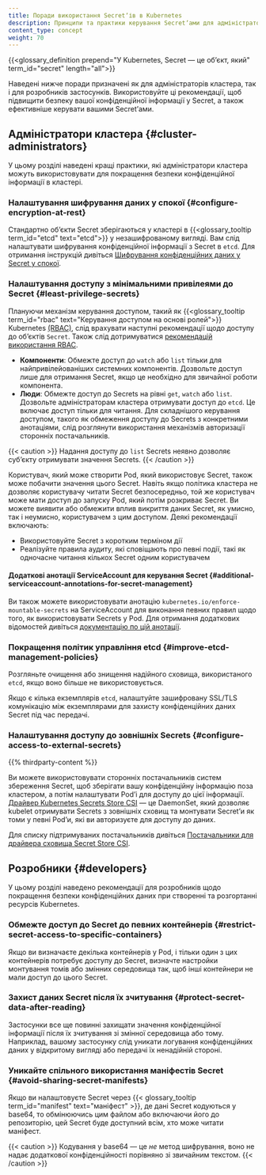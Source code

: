 ```yaml
---
title: Поради використання Secretʼів в Kubernetes
description: Принципи та практики керування Secretʼами для адміністраторів кластера та розробників застосунків.
content_type: concept
weight: 70
---
```


<!-- overview -->

{{<glossary_definition prepend="У Kubernetes, Secret — це обʼєкт, який" term_id="secret" length="all">}}

Наведені нижче поради призначені як для адміністраторів кластера, так і для розробників застосунків. Використовуйте ці рекомендації, щоб підвищити безпеку вашої конфіденційної інформації у Secret, а також ефективніше керувати вашими Secretʼами.

<!-- body -->

## Адміністратори кластера {#cluster-administrators}

У цьому розділі наведені кращі практики, які адміністратори кластера можуть використовувати для покращення безпеки конфіденційної інформації в кластері.

### Налаштування шифрування даних у спокої {#сonfigure-encryption-at-rest}

Стандартно обʼєкти Secret зберігаються у кластері в {{<glossary_tooltip term_id="etcd" text="etcd">}} у незашифрованому вигляді. Вам слід налаштувати шифрування конфіденційної інформації з Secret в `etcd`. Для отримання інструкцій дивіться [Шифрування конфіденційних даних у Secret у спокої](/docs/tasks/administer-cluster/encrypt-data/).

### Налаштування доступу з мінімальними привілеями до Secret {#least-privilege-secrets}

Плануючи механізм керування доступом, такий як {{<glossary_tooltip term_id="rbac" text="Керування доступом на основі ролей">}} Kubernetes [(RBAC)](/docs/reference/access-authn-authz/rbac/), слід врахувати наступні рекомендації щодо доступу до обʼєктів `Secret`. Також слід дотримуватися [рекомендацій використання RBAC](/docs/concepts/security/rbac-good-practices).

- **Компоненти**: Обмежте доступ до `watch` або `list` тільки для найпривілейованіших системних компонентів. Дозвольте доступ лише для отримання Secret, якщо це необхідно для звичайної роботи компонента.
- **Люди**: Обмежте доступ до Secrets на рівні `get`, `watch` або `list`. Дозвольте адміністраторам кластера отримувати доступ до `etcd`. Це включає доступ тільки для читання. Для складнішого керування доступом, такого як обмеження доступу до Secrets з конкретними анотаціями, слід розглянути використання механізмів авторизації сторонніх постачальників.

{{< caution >}}
Надання доступу до `list` Secrets неявно дозволяє субʼєкту отримувати значення Secrets.
{{< /caution >}}

Користувач, який може створити Pod, який використовує Secret, також може побачити значення цього Secret. Навіть якщо політика кластера не дозволяє користувачу читати Secret безпосередньо, той же користувач може мати доступ до запуску Pod, який потім розкриває Secret. Ви можете виявити або обмежити вплив викриття даних Secret, як умисно, так і неумисно, користувачем з цим доступом. Деякі рекомендації включають:

- Використовуйте Secret з коротким терміном дії
- Реалізуйте правила аудиту, які сповіщають про певні події, такі як одночасне читання кількох Secret одним користувачем

#### Додаткові анотації ServiceAccount для керування Secret {#additional-serviceaccount-annotations-for-secret-management}

Ви також можете використовувати анотацію `kubernetes.io/enforce-mountable-secrets` на ServiceAccount для виконання певних правил щодо того, як використовувати Secrets у Pod. Для отримання додаткових відомостей дивіться [документацію по цій анотації](/docs/reference/labels-annotations-taints/#enforce-mountable-secrets).

### Покращення політик управління etcd {#improve-etcd-management-policies}

Розгляньте очищення або знищення надійного сховища, використаного `etcd`, якщо воно більше не використовується.

Якщо є кілька екземплярів `etcd`, налаштуйте зашифровану SSL/TLS комунікацію між екземплярами для захисту конфіденційних даних Secret під час передачі.

### Налаштування доступу до зовнішніх Secrets {#configure-access-to-external-secrets}

{{% thirdparty-content %}}

Ви можете використовувати сторонніх постачальників систем збереження Secret, щоб зберігати вашу конфіденційну інформацію поза кластером, а потім налаштувати Podʼі для доступу до цієї інформації. [Драйвер Kubernetes Secrets Store CSI](https://secrets-store-csi-driver.sigs.k8s.io/) — це DaemonSet, який дозволяє kubelet отримувати Secrets з зовнішніх сховищ та монтувати Secretʼи як томи у певні Podʼи, які ви авторизуєте для доступу до даних.

Для списку підтримуваних постачальників дивіться [Постачальники для драйвера сховища Secret Store CSI](https://secrets-store-csi-driver.sigs.k8s.io/concepts.html#provider-for-the-secrets-store-csi-driver).

## Розробники {#developers}

У цьому розділі наведено рекомендації для розробників щодо покращення безпеки конфіденційних даних при створенні та розгортанні ресурсів Kubernetes.

### Обмежте доступ до Secret до певних контейнерів {#restrict-secret-access-to-specific-containers}

Якщо ви визначаєте декілька контейнерів у Pod, і тільки один з цих контейнерів потребує доступу до Secret, визначте настройки монтування томів або змінних середовища так, щоб інші контейнери не мали доступ до цього Secret.

### Захист даних Secret після їх зчитування {#protect-secret-data-after-reading}

Застосунки все ще повинні захищати значення конфіденційної інформації після їх зчитування зі змінної середовища або тому. Наприклад, вашому застосунку слід уникати логування конфіденційних даних у відкритому вигляді або передачі їх ненадійній стороні.

### Уникайте спільного використання маніфестів Secret {#avoid-sharing-secret-manifests}

Якщо ви налаштовуєте Secret через {{< glossary_tooltip term_id="manifest" text="маніфест" >}}, де дані Secret кодуються у base64, то обмінюючись цим файлом або включаючи його до репозиторію, цей Secret буде доступний всім, хто може читати маніфест.

{{< caution >}}
Кодування у base64 — це _не_ метод шифрування, воно не надає додаткової конфіденційності порівняно зі звичайним текстом.
{{< /caution >}}
